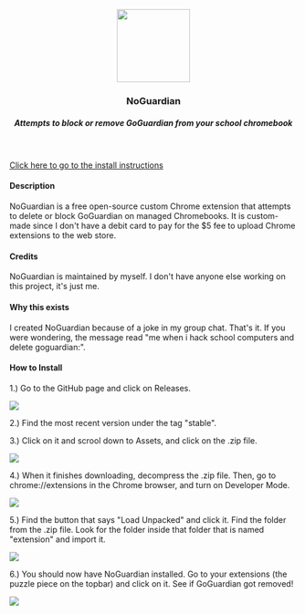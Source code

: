 <p align=center>
  <img src="https://github.com/bensyxx/NoGuardian/blob/main/NoGuardian/src/NoGuardian.png" length="128" height="128">
</p>

<h3 align=center>NoGuardian</h3>
<h5 align=center>Attempts to block or remove GoGuardian from your school chromebook</h5>

<br><br><a href="#install">Click here to go to the install instructions</a>

<h4>Description</h4>

<p>NoGuardian is a free open-source custom Chrome extension that attempts to delete or block GoGuardian on managed Chromebooks. It is custom-made since I don't have a debit card to pay for the $5 fee to upload Chrome extensions to the web store.</p>

<h4>Credits</h4>
<p>NoGuardian is maintained by myself. I don't have anyone else working on this project, it's just me.</p>

<h4>Why this exists</h4>
<p>I created NoGuardian because of a joke in my group chat. That's it. If you were wondering, the message read "me when i hack school computers and delete goguardian:".

<div id="install">
<h4>How to Install</h4>

<p>1.) Go to the GitHub page and click on Releases.</p>
<img src="https://github.com/bensyxx/NoGuardian/blob/main/Screen%20Shot%202023-01-31%20at%206.00.27%20PM.png">

<p>2.) Find the most recent version under the tag "stable".</p>

<p>3.) Click on it and scrool down to Assets, and click on the .zip file.</p>
<img src="https://github.com/bensyxx/NoGuardian/blob/main/Screen%20Shot%202023-01-31%20at%206.02.02%20PM.png">

<p>4.) When it finishes downloading, decompress the .zip file. Then, go to chrome://extensions in the Chrome browser, and turn on Developer Mode.</p>
<img src="https://github.com/bensyxx/NoGuardian/blob/main/Screen%20Shot%202023-01-31%20at%206.03.01%20PM.png">

<p>5.) Find the button that says "Load Unpacked" and click it. Find the folder from the .zip file. Look for the folder inside that folder that is named "extension" and import it.</p>
<img src="https://github.com/bensyxx/NoGuardian/blob/main/Screen%20Shot%202023-01-31%20at%206.04.34%20PM.png">

<p>6.) You should now have NoGuardian installed. Go to your extensions (the puzzle piece on the topbar) and click on it. See if GoGuardian got removed!</p>
<img src="https://github.com/bensyxx/NoGuardian/blob/main/Screen%20Shot%202023-01-31%20at%206.04.43%20PM.png">
</div>
